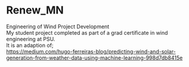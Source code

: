 # Renew_MN
Engineering of Wind Project Development \
My student project completed as part of a grad certificate in wind engineering at PSU. \
It is an adaption of; \
https://medium.com/hugo-ferreiras-blog/predicting-wind-and-solar-generation-from-weather-data-using-machine-learning-998d7db8415e

